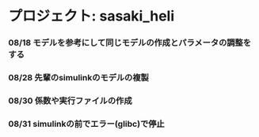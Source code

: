 # プロジェクト: sasaki_heli
### 08/18 モデルを参考にして同じモデルの作成とパラメータの調整をする
### 08/28 先輩のsimulinkのモデルの複製
### 08/30 係数や実行ファイルの作成
### 08/31 simulinkの前でエラー(glibc)で停止
